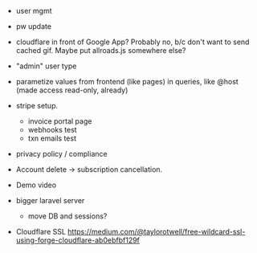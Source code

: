 * user mgmt
 * pw update

* cloudflare in front of Google App? Probably no, b/c don't want to send cached gif. Maybe put allroads.js somewhere else?

* "admin" user type

* parametize values from frontend (like pages) in queries, like @host (made access read-only, already)

* stripe setup.
  * invoice portal page
  * webhooks test
  * txn emails test

* privacy policy / compliance

* Account delete -> subscription cancellation.

* Demo video

* bigger laravel server
  * move DB and sessions?

* Cloudflare SSL https://medium.com/@taylorotwell/free-wildcard-ssl-using-forge-cloudflare-ab0ebfbf129f
